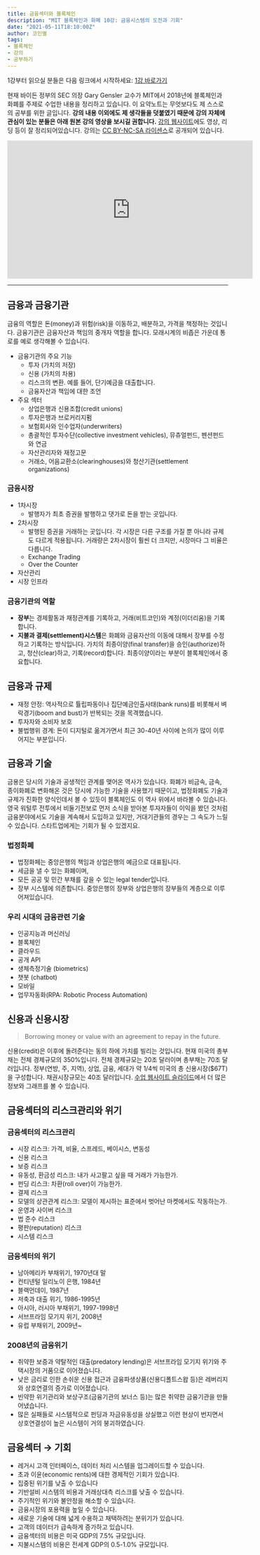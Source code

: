 ```yaml
---
title: 금융섹터와 블록체인
description: "MIT 블록체인과 화폐 10강: 금융시스템의 도전과 기회"
date: "2021-05-11T18:10:00Z"
author: 코인별
tags: 
- 블록체인
- 강의
- 공부하기
---
```


1강부터 읽으실 분들은 다음 링크에서 시작하세요: [1강 바로가기](https://coinmoon.xyz/mit-blockchain-course-1/)

현재 바이든 정부의 SEC 의장 Gary Gensler 교수가 MIT에서 2018년에 블록체인과 화폐를 주제로 수업한 내용을 정리하고 있습니다. 이 요약노트는 무엇보다도 제 스스로의 공부를 위한 글입니다. **강의 내용 이외에도 제 생각들을 덧붙였기 때문에 강의 자체에 관심이 있는 분들은 아래 원본 강의 영상을 보시길 권합니다.** [강의 웹사이트](https://ocw.mit.edu/courses/sloan-school-of-management/15-s12-blockchain-and-money-fall-2018/video-lectures/)에도 영상, 리딩 등이 잘 정리되어있습니다. 강의는 [CC BY-NC-SA 라이센스](https://creativecommons.org/licenses/by-nc-sa/4.0/)로 공개되어 있습니다.

<iframe width="560" height="315" src="https://www.youtube.com/embed/l0vD_FBWk0g" title="YouTube video player" frameborder="0" allow="accelerometer; autoplay; clipboard-write; encrypted-media; gyroscope; picture-in-picture" allowfullscreen></iframe>

---

## 금융과 금융기관
금융의 역할은 돈(money)과 위험(risk)을 이동하고, 배분하고, 가격을 책정하는 것입니다. 금융기관은 금융자산과 책임의 중개자 역할을 합니다. 모래시계의 비좁은 가운데 통로를 예로 생각해볼 수 있습니다. 

- 금융기관의 주요 기능
  - 투자 (가치의 저장)
  - 신용 (가치의 차용)
  - 리스크의 변환. 예를 들어, 단기예금을 대출합니다.
  - 금융자산과 책임에 대한 조언
- 주요 섹터
  - 상업은행과 신용조합(credit unions)
  - 투자은행과 브로커리지펌
  - 보험회사와 인수업자(underwriters)
  - 총괄적인 투자수단(collective investment vehicles), 뮤츄얼펀드, 펜션펀드와 연금
  - 자산관리자와 재정고문
  - 거래소, 어음교환소(clearinghouses)와 청산기관(settlement organizations)

### 금융시장
- 1차시장
  - 발행자가 최초 증권을 발행하고 댓가로 돈을 받는 곳입니다.
- 2차시장
  - 발행된 증권을 거래하는 곳입니다. 각 시장은 다른 구조를 가질 뿐 아니라 규제도 다르게 적용됩니다. 거래량은 2차시장이 훨씬 더 크지만, 시장마다 그 비율은 다릅니다.
  - Exchange Trading
  - Over the Counter
- 자산관리
- 시장 인프라

### 금융기관의 역할
- **장부**는 경제활동과 재정관계를 기록하고, 거래(비트코인)와 계정(이더리움)을 기록합니다.
- **지불과 결제(settlement)시스템**은 화폐와 금융자산의 이동에 대해서 장부를 수정하고 기록하는 방식입니다. 가치의 최종이양(final transfer)을 승인(authorize)하고, 청산(clear)하고, 기록(record)합니다. 최종이양이라는 부분이 블록체인에서 중요합니다. 

## 금융과 규제
- 재정 안정: 역사적으로 튤립파동이나 집단예금인출사태(bank runs)를 비롯해서 벼락경기(boom and bust)가 반복되는 것을 목격했습니다.
- 투자자와 소비자 보호
- 불법행위 경계: 돈이 디지털로 옮겨가면서 최근 30-40년 사이에 논의가 많이 이루어지는 부분입니다.

## 금융과 기술
금용은 당시의 기술과 공생적인 관계를 맺어온 역사가 있습니다. 화폐가 비금속, 금속, 종이화폐로 변화해온 것은 당시에 가능한 기술을 사용했기 때문이고, 법정화폐도 기술과 규제가 진화한 양식인데서 볼 수 있듯이 블록체인도 이 역사 위에서 바라볼 수 있습니다. 영국 워털루 전투에서 비둘기전보로 먼저 소식을 받아본 투자자들이 이익을 봤던 것처럼 금융분야에서도 기술을 계속해서 도입하고 있지만, 거대기관들의 경우는 그 속도가 느릴 수 있습니다. 스타트업에게는 기회가 될 수 있겠지요.

### 법정화폐
- 법정화페는 중앙은행의 책임과 상업은행의 예금으로 대표됩니다. 
- 세금을 낼 수 있는 화폐이며, 
- 모든 공공 및 민간 부채를 갚을 수 있는 legal tender입니다. 
- 장부 시스템에 의존합니다. 중앙은행의 장부와 상업은행의 장부들의 계층으로 이루어져있습니다.

### 우리 시대의 금융관련 기술
- 인공지능과 머신러닝
- 블록체인
- 클라우드
- 공개 API
- 생체측정기술 (biometrics)
- 챗봇 (chatbot)
- 모바일
- 업무자동화(RPA: Robotic Process Automation)

## 신용과 신용시장

> Borrowing money or value with an agreement to repay in the future.

신용(credit)은 이후에 돌려준다는 동의 하에 가치를 빌리는 것입니다. 현재 미국의 총부채는 전체 경제규모의 350%입니다. 전체 경제규모는 20조 달러이며 총부채는 70조 달러입니다. 정부(연방, 주, 지역), 상업, 금융, 세대가 약 1/4씩 미국의 총 신용시장($67T)을 구성합니다. 채권시장규모는 40조 달러입니다. [수업 웹사이트 슬라이드](https://ocw.mit.edu/courses/sloan-school-of-management/15-s12-blockchain-and-money-fall-2018/lecture-slides/MIT15_S12F18_ses10.pdf)에서 더 많은 정보와 그래프를 볼 수 있습니다.

## 금융섹터의 리스크관리와 위기

### 금융섹터의 리스크관리
- 시장 리스크: 가격, 비율, 스프레드, 베이시스, 변동성
- 신용 리스크
- 보증 리스크
- 유동성, 환금성 리스크: 내가 사고팔고 싶을 때 거래가 가능한가.
- 펀딩 리스크: 차환(roll over)이 가능한가.
- 결제 리스크
- 모델의 상관관계 리스크: 모델이 제시하는 표준에서 벗어난 마켓에서도 작동하는가.
- 운영과 사이버 리스크
- 법 준수 리스크
- 평판(reputation) 리스크
- 시스템 리스크

### 금융섹터의 위기
- 남아메리카 부채위기, 1970년대 말
- 컨티넨털 일리노이 은행, 1984년
- 블랙먼데이, 1987년
- 저축과 대출 위기, 1986-1995년
- 아시아, 러시아 부채위기, 1997-1998년
- 서브프라임 모기지 위기, 2008년
- 유럽 부채위기, 2009년~

### 2008년의 금융위기
- 취약한 보증과 약탈적인 대출(predatory lending)은 서브프라임 모기지 위기와 주택시장의 거품으로 이어졌습니다.
- 낮은 금리로 인한 손쉬운 신용 접근과 금융파생상품(신용디폴트스왑 등)은 레버리지와 상호연결의 증가로 이어졌습니다.
- 빈약한 위기관리와 보상구조(금융기관의 보너스 등)는 많은 취약한 금융기관을 만들어냈습니다.
- 많은 실패들로 시스템적으로 펀딩과 자금유동성을 상실했고 이런 현상이 번지면서 상호연결성이 높은 시스템이 거의 붕괴하였습니다.

## 금융섹터 → 기회
- 레거시 고객 인터페이스, 데이터 처리 시스템을 업그레이드할 수 있습니다.
- 초과 이윤(economic rents)에 대한 경제적인 기회가 있습니다.
- 집중된 위기를 낮출 수 있습니다
- 기반설비 시스템의 비용과 거래상대측 리스크를 낮출 수 있습니다.
- 주기적인 위기와 불안정을 해소할 수 있습니다.
- 금융시장의 포용력을 높일 수 있습니다.
- 새로운 기술에 대해 넓게 수용하고 채택하려는 분위기가 있습니다.
- 고객의 데이터가 급속하게 증가하고 있습니다.
- 금융섹터의 비용은 미국 GDP의 7.5% 규모입니다.
- 지불시스템의 비용은 전세계 GDP의 0.5-1.0% 규모입니다.